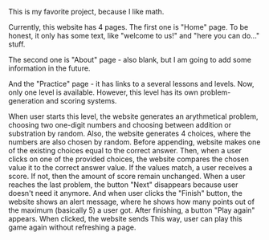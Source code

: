 This is my favorite project, because I like math. 

Currently, this website has 4 pages. The first one is "Home" page. To be honest, it only has some text, like "welcome to us!" and "here you can do..." stuff. 

The second one is "About" page - also blank, but I am going to add some information in the future. 

And the "Practice" page - it has links to a several lessons and levels. Now, only one level is available. However, this level has its own problem-generation and scoring systems. 

When user starts this level, the website generates an arythmetical problem, choosing two one-digit numbers and choosing between addition or substration by random. Also, the website generates 4 choices, where the numbers are also chosen by random. Before appending, website makes one of the existing choices equal to the correct answer. Then, when a user clicks on one of the provided choices, the website compares the chosen value it to the correct answer value. If the values match, a user receives a score. If not, then the amount of score remain unchanged. When a user reaches the last problem, the button "Next" disappears because user doesn't need it anymore. And when user clicks the "Finish" button, the website shows an alert message, where he shows how many points out of the maximum (basically 5) a user got. After finishing, a button "Play again" appears. When clicked, the website sends  This way, user can play this game again without refreshing a page.